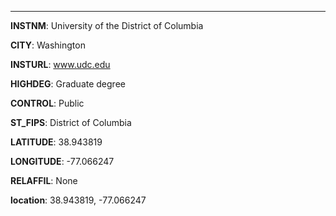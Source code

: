 
---
**INSTNM**: University of the District of Columbia

**CITY**: Washington

**INSTURL**: www.udc.edu

**HIGHDEG**: Graduate degree

**CONTROL**: Public

**ST_FIPS**: District of Columbia

**LATITUDE**: 38.943819

**LONGITUDE**: -77.066247

**RELAFFIL**: None

**location**: 38.943819, -77.066247